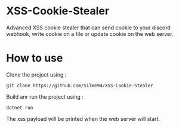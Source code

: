 # XSS-Cookie-Stealer
Advanced XSS cookie stealer that can send cookie to your discord webhook, write cookie on a file or update cookie on the web server.

# How to use
Clone the project using :
```
git clone https://github.com/Silme94/XSS-Cookie-Stealer
```

Build anr run the project using :
```
dotnet run
```
The xss payload will be printed when the web server will start.
